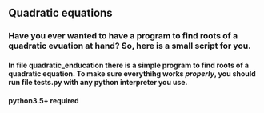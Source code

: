 <h2>Quadratic equations</h2>

<h3>Have you ever wanted to have a program to find roots of a quadratic evuation at hand?
So, here is a small script for you.</h3>

<h4>In file quadratic_enducation there is a simple program to find roots of a quadratic equation.
To make sure everythihg works <i>properly</i>, you should run file <b>tests.py</b> with any python interpreter you use.</h4>

<h4><b>python3.5+</b> required<h4>
